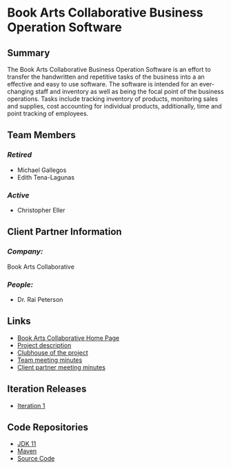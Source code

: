 # Book Arts Collaborative Business Operation Software

## **Summary**

The Book Arts Collaborative Business Operation Software is an effort to transfer the handwritten and repetitive tasks of the business into a an effective and easy to use software. The software is intended for an ever-changing staff and inventory as well as being the focal point of the business operations. Tasks include tracking inventory of products, monitoring sales and supplies, cost accounting for individual products, additionally, time and point tracking of employees.


## **Team Members**
### *Retired*
- Michael Gallegos
- Edith Tena-Lagunas
### *Active*
- Christopher Eller

## **Client Partner Information**

### *Company:*
Book Arts Collaborative

### *People:*
- Dr. Rai Peterson

## **Links**

- [Book Arts Collaborative Home Page](http://www.bookartscollaborative.com/who-we-are)
- [Project description](ProjectDescription.md)
- [Clubhouse of the project](https://app.clubhouse.io/bookartscollaborativebusinessoperationsoftware/)
- [Team meeting minutes](MeetingMinutes/Team)
- [Client partner meeting minutes](MeetingMinutes/ClientPartner)

## **Iteration Releases**
- [Iteration 1](https://github.com/cteller-bsu/PaperBackWriter/releases/tag/v0.1.0-a)

## **Code Repositories**

- [JDK 11](https://www.oracle.com/technetwork/java/javase/downloads/jdk11-downloads-5066655.html)
- [Maven](https://mvnrepository.com/artifact/com.oracle.java/jre/1.8.0_101)
- [Source Code](https://github.com/cteller-bsu/PaperBackWriter)


